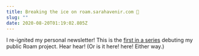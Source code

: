 ```yaml
---
title: Breaking the ice on roam.sarahavenir.com 🌱
slug: ""
date: 2020-08-20T01:19:02.805Z
---
```

I re-ignited my personal newsletter! This is the [first in a series](https://buttondown.email/sarahavenir/archive/97508587-a7fb-4066-8394-cd5bb12f2a2d) debuting my public Roam project. Hear hear! (Or is it here! here! Either way.)